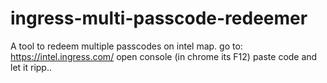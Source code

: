 # ingress-multi-passcode-redeemer
A tool to redeem multiple passcodes on intel map.
go to: https://intel.ingress.com/
open console (in chrome its F12)
paste code and let it ripp..
